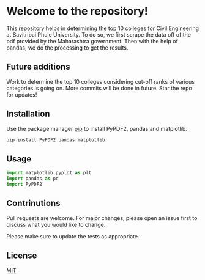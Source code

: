 # Welcome to the repository!

This repository helps in determining the top 10 colleges for Civil Engineering at Savitribai Phule University. To do so, we first scrape the data off of the pdf provided by the Maharashtra government. Then with the help of pandas, we do the processing to get the results.

## Future additions

Work to determine the top 10 colleges considering cut-off ranks of various categories is going on. More commits will be done in future. Star the repo for updates!

## Installation

Use the package manager [pip](https://pip.pypa.io/en/stable/) to install PyPDF2, pandas and matplotlib.

```bash
pip install PyPDF2 pandas matplotlib
```

## Usage

```python
import matplotlib.pyplot as plt
import pandas as pd
import PyPDF2
```

## Contrinutions
Pull requests are welcome. For major changes, please open an issue first to discuss what you would like to change.

Please make sure to update the tests as appropriate.

## License
[MIT](https://choosealicense.com/licenses/mit/)
